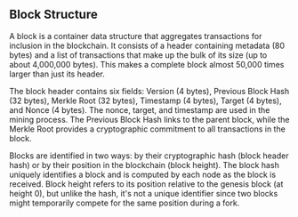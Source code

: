## Block Structure

A block is a container data structure that aggregates transactions for inclusion in the blockchain. It consists of a header containing metadata (80 bytes) and a list of transactions that make up the bulk of its size (up to about 4,000,000 bytes). This makes a complete block almost 50,000 times larger than just its header.

The block header contains six fields: Version (4 bytes), Previous Block Hash (32 bytes), Merkle Root (32 bytes), Timestamp (4 bytes), Target (4 bytes), and Nonce (4 bytes). The nonce, target, and timestamp are used in the mining process. The Previous Block Hash links to the parent block, while the Merkle Root provides a cryptographic commitment to all transactions in the block.

Blocks are identified in two ways: by their cryptographic hash (block header hash) or by their position in the blockchain (block height). The block hash uniquely identifies a block and is computed by each node as the block is received. Block height refers to its position relative to the genesis block (at height 0), but unlike the hash, it's not a unique identifier since two blocks might temporarily compete for the same position during a fork.